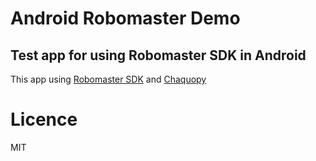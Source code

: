 # Android Robomaster Demo
## Test app for using Robomaster SDK in Android

This app using [Robomaster SDK](https://github.com/dji-sdk/RoboMaster-SDK/blob/release_en/docs/source/python/apis.rst) and [Chaquopy](https://chaquo.com/chaquopy/)

# Licence
MIT